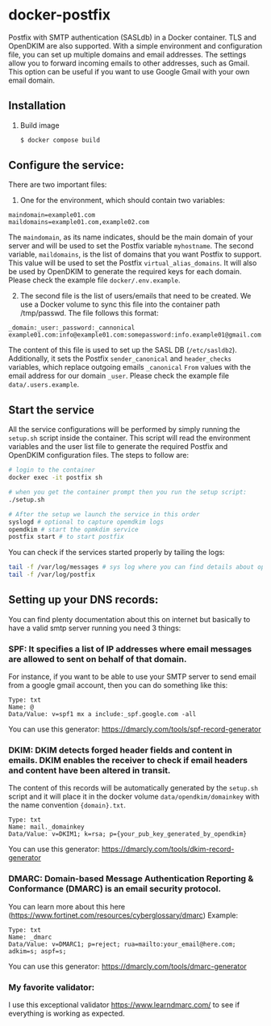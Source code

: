 docker-postfix
==============

Postfix with SMTP authentication (SASLdb) in a Docker container.
TLS and OpenDKIM are also supported.
With a simple environment and configuration file, you can set up multiple domains and email addresses.
The settings allow you to forward incoming emails to other addresses, such as Gmail.
This option can be useful if you want to use Google Gmail with your own email domain.

## Installation
1. Build image

	```bash
	$ docker compose build
	```

## Configure the service:
There are two important files:
1. One for the environment, which should contain two variables:
```
maindomain=example01.com
maildomains=example01.com,example02.com
```
The `maindomain`, as its name indicates, should be the main domain of your server and will be used to set the Postfix variable `myhostname`.
The second variable, `maildomains`, is the list of domains that you want Postfix to support. This value will be used to set the Postfix `virtual_alias_domains`.
It will also be used by OpenDKIM to generate the required keys for each domain.
Please check the example file `docker/.env.example`.

2. The second file is the list of users/emails that need to be created. We use a Docker volume to sync this file into the container path /tmp/passwd.
The file follows this format:
```
_domain:_user:_password:_cannonical
example01.com:info@example01.com:somepassword:info.example01@gmail.com
```
The content of this file is used to set up the SASL DB (`/etc/sasldb2`).
Additionally, it sets the Postfix `sender_canonical` and `header_checks` variables, which replace outgoing emails `_canonical` `From` values with the email address for our domain `_user`.
Please check the example file `data/.users.example`.


## Start the service
All the service configurations will be performed by simply running the `setup.sh` script inside the container. This script will read the environment variables and the user list file to generate the required Postfix and OpenDKIM configuration files.
The steps to follow are:
```BASH
# login to the container
docker exec -it postfix sh

# when you get the container prompt then you run the setup script:
./setup.sh

# After the setup we launch the service in this order
syslogd # optional to capture opemdkim logs
opemdkim # start the opmkdim service
postfix start # to start postfix
```

You can check if the services started properly by tailing the logs:
```BASH
tail -f /var/log/messages # sys log where you can find details about openkdim service
tail -f /var/log/postfix
```

## Setting up your DNS records:
You can find plenty documentation about this on internet but basically to have a valid smtp server running you need 3 things:
### SPF: It specifies a list of IP addresses where email messages are allowed to sent on behalf of that domain.
For instance, if you want to be able to use your SMTP server to send email from a google gmail account, then you can do something like this:
```
Type: txt
Name: @
Data/Value: v=spf1 mx a include:_spf.google.com -all
```
You can use this generator: https://dmarcly.com/tools/spf-record-generator

### DKIM: DKIM detects forged header fields and content in emails. DKIM enables the receiver to check if email headers and content have been altered in transit.
The content of this records will be automatically generated by the `setup.sh` script and it will place it in the docker volume `data/opendkim/domainkey` with the name convention `{domain}.txt`.
```
Type: txt
Name: mail._domainkey
Data/Value: v=DKIM1; k=rsa; p={your_pub_key_generated_by_opendkim}
```
You can use this generator: https://dmarcly.com/tools/dkim-record-generator

### DMARC: Domain-based Message Authentication Reporting & Conformance (DMARC) is an email security protocol.
You can learn more about this here (https://www.fortinet.com/resources/cyberglossary/dmarc)
Example:
```
Type: txt
Name: _dmarc
Data/Value: v=DMARC1; p=reject; rua=mailto:your_email@here.com; adkim=s; aspf=s;
```
You can use this generator: https://dmarcly.com/tools/dmarc-generator

### My favorite validator:
I use this exceptional validator https://www.learndmarc.com/ to see if everything is working as expected.
